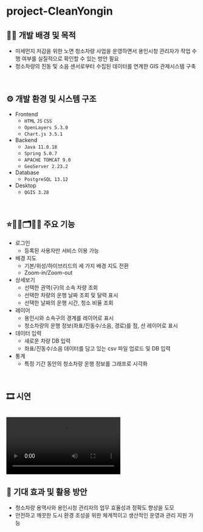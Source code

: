 # project-CleanYongin

## 🧠💡 개발 배경 및 목적
- 미세먼지 저감을 위한 노면 청소차량 사업을 운영하면서 용인시청 관리자가 작업 수행 여부를 실질적으로 확인할 수 있는 방안 필요
- 청소차량의 진동 및 소음 센서로부터 수집된 데이터를 연계한 GIS 관제시스템 구축
<br>

## ⚙️ 개발 환경 및 시스템 구조
- Frontend
  - `HTML` `JS` `CSS`
  - `OpenLayers 5.3.0`
  - `Chart.js 3.5.1`
- Backend
  - `Java 11.0.18`
  - `Spring 5.0.7`
  - `APACHE TOMCAT 9.0`
  - `GeoServer 2.23.2`
- Database
  - `PostgreSQL 13.12`
- Desktop
  - `QGIS 3.28`
<br>

## ⭐📌🔎🗂️📑✅ 주요 기능
- 로그인
  - 등록된 사용자만 서비스 이용 가능
- 배경 지도
  - 기본/위성/하이브리드의 세 가지 배경 지도 전환
  - Zoom-in/Zoom-out
- 상세보기
  - 선택한 권역(구)의 소속 차량 조회
  - 선택한 차량의 운행 날짜 조회 및 달력 표시
  - 선택한 날짜의 운행 시간, 청소 비율 조회
- 레이어
  - 용인시와 소속구의 경계를 레이어로 표시
  - 청소차량의 운행 정보(좌표/진동수/소음, 경로)를 점, 선 레이어로 표시
- 데이터 입력
  - 새로운 차량 DB 입력
  - 좌표/진동수/소음 데이터를 담고 있는 csv 파일 업로드 및 DB 입력
- 통계
  - 특정 기간 동안의 청소차량 운행 정보를 그래프로 시각화
<br>

## 🎞️ 시연
<br>
<video src="https://github.com/1hyyang/project/assets/128003856/fe2dab10-468f-4d49-a171-05534ef2faf1"></video>
<br>

## 🚩 기대 효과 및 활용 방안
- 청소차량 용역사와 용인시청 관리자의 업무 효율성과 정확도 향상을 도모
- 안전하고 깨끗한 도시 환경 조성을 위한 체계적이고 생산적인 운영과 관리 지원 가능
